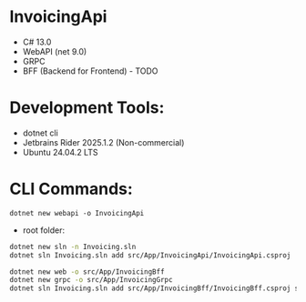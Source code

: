 # InvoicingApi
* C# 13.0
* WebAPI (net 9.0)
* GRPC
* BFF (Backend for Frontend) - TODO

# Development Tools:
* dotnet cli
* Jetbrains Rider 2025.1.2 (Non-commercial)
* Ubuntu 24.04.2 LTS

# CLI Commands:
`dotnet new webapi -o InvoicingApi`
* root folder:

```bash
dotnet new sln -n Invoicing.sln
dotnet sln Invoicing.sln add src/App/InvoicingApi/InvoicingApi.csproj
```

```bash
dotnet new web -o src/App/InvoicingBff
dotnet new grpc -o src/App/InvoicingGrpc
dotnet sln Invoicing.sln add src/App/InvoicingBff/InvoicingBff.csproj src/App/InvoicingGrpc/InvoicingGrpc.csproj
```
